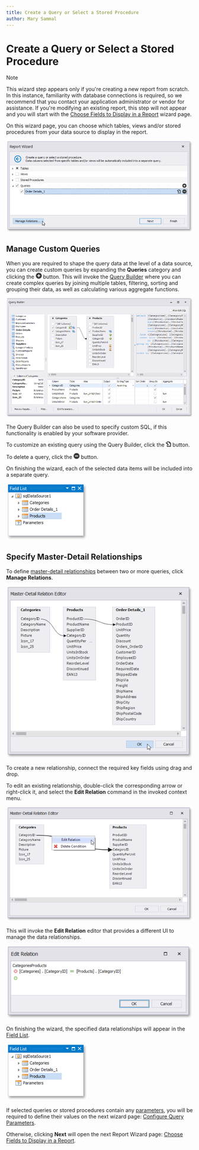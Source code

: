 ```yaml
---
title: Create a Query or Select a Stored Procedure
author: Mary Sammal
---
```

# Create a Query or Select a Stored Procedure
> [!NOTE]
> This wizard step appears only if you're creating a new report from scratch. In this instance, familiarity with database connections is required, so we recommend that you contact your application administrator or vendor for assistance. If you're modifying an existing report, this step will not appear and you will start with the [Choose Fields to Display in a Report](../choose-fields-to-display-in-a-report.md) wizard page.

On this wizard page, you can choose which tables, views and/or stored procedures from your data source to display in the report.

![eurd-win-report-wizard-multi-query-select](../../../../../../../images/eurd-win-report-wizard-multi-query-select.png)

## Manage Custom Queries
When you are required to shape the query data at the level of a data source, you can create custom queries by expanding the **Queries** category and clicking the ![report-wizard-multi-query-page-icon-add](../../../../../../../images/eurd-win-img125532.png) button. This will invoke the [Query Builder](../../../query-builder.md) where you can create complex queries by joining multiple tables, filtering, sorting and grouping their data, as well as calculating various aggregate functions.

![eurd-win-query-builder-diagram-overview](../../../../../../../images/eurd-win-query-builder-diagram-overview.png)

The Query Builder can also be used to specify custom SQL, if this functionality is enabled by your software provider.

To customize an existing query using the Query Builder, click the ![report-wizard-multi-query-page-icon-edit](../../../../../../../images/uerd-win-img125534.png) button.

To delete a query, click the ![report-wizard-multi-query-page-icon-remove](../../../../../../../images/eurd-win-img125533.png) button.

On finishing the wizard, each of the selected data items will be included into a separate query.

![eurd-win-report-field-list](../../../../../../../images/eurd-win-report-field-list.png)

## Specify Master-Detail Relationships
To define [master-detail relationships](../../../../create-popular-reports/create-a-master-detail-report-use-detail-report-bands.md) between two or more queries, click **Manage Relations**.

![eurd-master-detail-relation-editor-categories-products-order-details](../../../../../../../images/eurd-master-detail-relation-editor-categories-products-order-details.png)

To create a new relationship, connect the required key fields using drag and drop.

To edit an existing relationship, double-click the corresponding arrow or right-click it, and select the **Edit Relation** command in the invoked context menu.

![eurd-win-master-detail-relation-editor-edit-relation-context-menu](../../../../../../../images/eurd-win-master-detail-relation-editor-edit-relation-context-menu.png)

This will invoke the **Edit Relation** editor that provides a different UI to manage the data relationships.

![eud-win-reports-edit-relation-editor](../../../../../../../images/eurd-win-edit-relation-dialog.png)

On finishing the wizard, the specified data relationships will appear in the [Field List](../../../ui-panels\field-list.md).

![eurd-win-report-field-list2](../../../../../../../images/eurd-win-report-field-list2.png)

If selected queries or stored procedures contain any [parameters](../../../../shape-report-data/use-report-parameters/use-query-parameters.md), you will be required to define their values on the next wizard page: [Configure Query Parameters](configure-query-parameters.md).

Otherwise, clicking **Next** will open the next Report Wizard page: [Choose Fields to Display in a Report](../choose-fields-to-display-in-a-report.md).